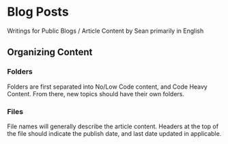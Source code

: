 # Blog Posts
Writings for Public Blogs / Article Content by Sean primarily in English

## Organizing Content

### Folders

Folders are first separated into No/Low Code content, and Code Heavy Content. From there, new topics should have their own folders.

### Files

File names will generally describe the article content. Headers at the top of the file should indicate the publish date, and last date updated in applicable.